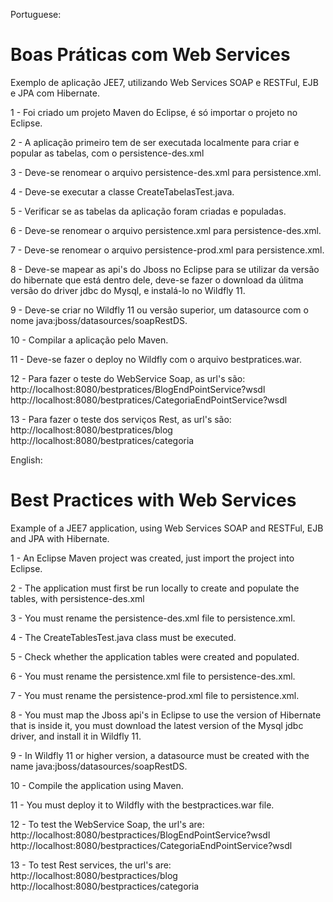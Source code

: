 Portuguese:
# Boas Práticas com Web Services 

Exemplo de aplicação JEE7, utilizando Web Services SOAP e RESTFul, EJB e JPA com Hibernate.

1 - Foi criado um projeto Maven do Eclipse, é só importar o projeto no Eclipse.  

2 - A aplicação primeiro tem de ser executada localmente para criar e popular as tabelas, com o persistence-des.xml 

3 - Deve-se renomear o arquivo persistence-des.xml para persistence.xml.

4 - Deve-se executar a classe CreateTabelasTest.java.

5 - Verificar se as tabelas da aplicação foram criadas e populadas.

6 - Deve-se renomear o arquivo persistence.xml para persistence-des.xml.

7 - Deve-se renomear o arquivo persistence-prod.xml para persistence.xml.

8 - Deve-se mapear as api's do Jboss no Eclipse para se utilizar da versão do hibernate que está dentro dele, deve-se fazer o download da úlitma versão do driver jdbc do Mysql, e instalá-lo no Wildfly 11.

9 - Deve-se criar no Wildfly 11 ou versão superior, um datasource com o nome java:jboss/datasources/soapRestDS.

10 - Compilar a aplicação pelo Maven.

11 - Deve-se fazer o deploy no Wildfly com o arquivo bestpratices.war. 

12 - Para fazer o teste do WebService Soap, as url's são:
http://localhost:8080/bestpratices/BlogEndPointService?wsdl
http://localhost:8080/bestpratices/CategoriaEndPointService?wsdl

13 - Para fazer o teste dos serviços Rest, as url's são:
http://localhost:8080/bestpratices/blog
http://localhost:8080/bestpratices/categoria


English:
# Best Practices with Web Services

Example of a JEE7 application, using Web Services SOAP and RESTFul, EJB and JPA with Hibernate.

1 - An Eclipse Maven project was created, just import the project into Eclipse.

2 - The application must first be run locally to create and populate the tables, with persistence-des.xml

3 - You must rename the persistence-des.xml file to persistence.xml.

4 - The CreateTablesTest.java class must be executed.

5 - Check whether the application tables were created and populated.

6 - You must rename the persistence.xml file to persistence-des.xml.

7 - You must rename the persistence-prod.xml file to persistence.xml.

8 - You must map the Jboss api's in Eclipse to use the version of Hibernate that is inside it, you must download the latest version of the Mysql jdbc driver, and install it in Wildfly 11.

9 - In Wildfly 11 or higher version, a datasource must be created with the name java:jboss/datasources/soapRestDS.

10 - Compile the application using Maven.

11 - You must deploy it to Wildfly with the bestpractices.war file.

12 - To test the WebService Soap, the url's are:
http://localhost:8080/bestpractices/BlogEndPointService?wsdl
http://localhost:8080/bestpractices/CategoriaEndPointService?wsdl

13 - To test Rest services, the url's are:
http://localhost:8080/bestpractices/blog
http://localhost:8080/bestpractices/categoria
